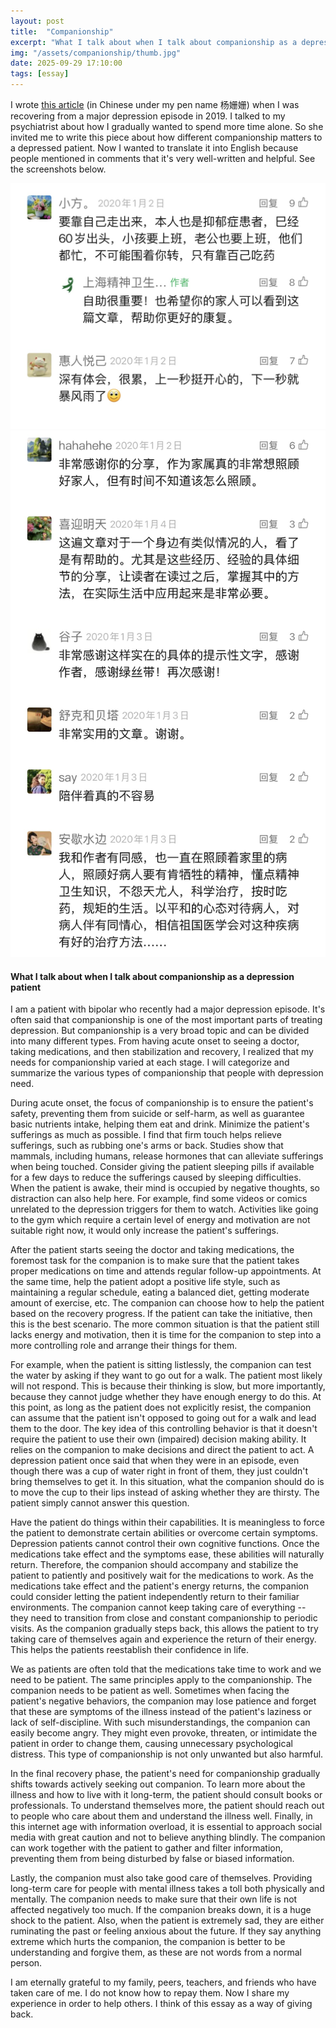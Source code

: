 ```yaml
---
layout: post
title:  "Companionship"
excerpt: "What I talk about when I talk about companionship as a depression patient"
img: "/assets/companionship/thumb.jpg"
date: 2025-09-29 17:10:00
tags: [essay]
---
```


I wrote [this article](https://mp.weixin.qq.com/s/bC0DSIgDUieOXEJp0g6YjA) (in Chinese under my pen name 杨姗姗)
when I was recovering from a major depression episode in 2019.
I talked to my psychiatrist about how I gradually wanted to spend more time alone.
So she invited me to write this piece about how different companionship matters to a depressed patient.
Now I wanted to translate it into English because people mentioned in comments that it's very well-written and helpful.
See the screenshots below.

<div class="art">

  <div class="companionshippiece">
    <img src="/assets/companionship/review_1.jpg" alt="Review" />
  </div>

  <div class="companionshippiece">
    <img src="/assets/companionship/review_2.jpg" alt="Review" />
  </div>

</div>

#### What I talk about when I talk about companionship as a depression patient
I am a patient with bipolar who recently had a major depression episode.
It's often said that companionship is one of the most important parts of treating depression.
But companionship is a very broad topic and can be divided into many different types.
From having acute onset to seeing a doctor, taking medications, and then stabilization and recovery,
I realized that my needs for companionship varied at each stage.
I will categorize and summarize the various types of companionship that people with depression need.

During acute onset, the focus of companionship is to ensure the patient's safety, preventing them from suicide or self-harm,
as well as guarantee basic nutrients intake, helping them eat and drink.
Minimize the patient's sufferings as much as possible.
I find that firm touch helps relieve sufferings, such as rubbing one's arms or back.
Studies show that mammals, including humans, release hormones that can alleviate sufferings when being touched.
Consider giving the patient sleeping pills if available for a few days to reduce the sufferings caused by sleeping difficulties.
When the patient is awake, their mind is occupied by negative thoughts, so distraction can also help here.
For example, find some videos or comics unrelated to the depression triggers for them to watch.
Activities like going to the gym which require a certain level of energy and motivation are not suitable right now, 
it would only increase the patient's sufferings.

After the patient starts seeing the doctor and taking medications,
the foremost task for the companion is to make sure that the patient
takes proper medications on time and attends regular follow-up appointments.
At the same time, help the patient adopt a positive life style, such as maintaining a regular schedule, eating a balanced diet,
getting moderate amount of exercise, etc.
The companion can choose how to help the patient based on the recovery progress.
If the patient can take the initiative, then this is the best scenario.
The more common situation is that the patient still lacks energy and motivation,
then it is time for the companion to step into a more controlling role and 
arrange their things for them.

For example, when the patient is sitting listlessly, the companion can test the water by asking if they want to go out for a walk.
The patient most likely will not respond.
This is because their thinking is slow, but more importantly, because they cannot judge whether they have enough energy to do this.
At this point, as long as the patient does not explicitly resist,
the companion can assume that the patient isn't opposed to going out for a walk and lead them to the door.
The key idea of this controlling behavior is that it doesn't require the patient to use their own (impaired) decision making ability.
It relies on the companion to make decisions and direct the patient to act.
A depression patient once said that when they were in an episode,
even though there was a cup of water right in front of them,
they just couldn't bring themselves to get it. 
In this situation, what the companion should do is to move the cup to their lips instead of asking whether they are thirsty.
The patient simply cannot answer this question.

Have the patient do things within their capabilities.
It is meaningless to force the patient to demonstrate certain abilities or overcome certain symptoms.
Depression patients cannot control their own cognitive functions.
Once the medications take effect and the symptoms ease, these abilities will naturally return.
Therefore, the companion should accompany and stabilize the patient to patiently and positively wait for the medications to work. 
As the medications take effect and the patient's energy returns,
the companion could consider letting the patient independently return to their familiar environments.
The companion cannot keep taking care of everything -- 
they need to transition from close and constant companionship to periodic visits.
As the companion gradually steps back, this allows the patient to try taking care of themselves again
and experience the return of their energy.
This helps the patients reestablish their confidence in life.

We as patients are often told that the medications take time to work and we need to be patient.
The same principles apply to the companionship.
The companion needs to be patient as well.
Sometimes when facing the patient's negative behaviors, 
the companion may lose patience and forget that these are symptoms of the illness instead of the patient's laziness or lack of self-discipline.
With such misunderstandings, the companion can easily become angry. 
They might even provoke, threaten, or intimidate the patient in order to change them,
causing unnecessary psychological distress.
This type of companionship is not only unwanted but also harmful.

In the final recovery phase, the patient's need for companionship gradually shifts towards actively seeking out companion.
To learn more about the illness and how to live with it long-term, the patient should consult books or professionals.
To understand themselves more, the patient should reach out to people who care about them and understand the illness well.
Finally, in this internet age with information overload, 
it is essential to approach social media with great caution and not to believe anything blindly.
The companion can work together with the patient to gather and filter information,
preventing them from being disturbed by false or biased information.

Lastly, the companion must also take good care of themselves.
Providing long-term care for people with mental illness takes a toll both physically and mentally.
The companion needs to make sure that their own life is not affected negatively too much.
If the companion breaks down, it is a huge shock to the patient.
Also, when the patient is extremely sad, they are either ruminating the past or feeling anxious about the future.
If they say anything extreme which hurts the companion, the companion is better to be understanding and forgive them,
as these are not words from a normal person.

I am eternally grateful to my family, peers, teachers, and friends who have taken care of me.
I do not know how to repay them.
Now I share my experience in order to help others.
I think of this essay as a way of giving back.
